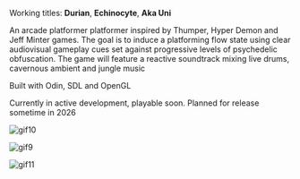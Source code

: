 Working titles: **Durian**, **Echinocyte**, **Aka Uni**

An arcade platformer platformer inspired by Thumper, Hyper Demon and Jeff Minter games. The goal is to induce a platforming flow state using clear audiovisual gameplay cues set against progressive levels of psychedelic obfuscation. The game will feature a reactive soundtrack mixing live drums, cavernous ambient and jungle music

Built with Odin, SDL and OpenGL

Currently in active development, playable soon. Planned for release sometime in 2026


![gif10](https://github.com/user-attachments/assets/a14e0979-7e81-43b4-9420-be9481e31121)

![gif9](https://github.com/user-attachments/assets/8d77713d-0803-4faf-a05d-a64def161e54)

![gif11](https://github.com/user-attachments/assets/f673ebd2-79e1-4c4a-91f2-6ce75351a162)
